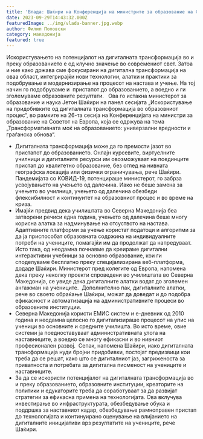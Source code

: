```yaml
---
title: 'Влада: Шаќири на Конференција на министрите за образование на Советот на Европа, дигитализацијата на образованието е меѓу приоритетите на МОН - 29 СЕПТЕМВРИ 2023'
date: 2023-09-29T14:43:32.000Z
featuredImage: ../img/vlada-banner.jpg.webp
author: Филип Поповски
category: македонија
featured: true
---
```

Искористувањето на потенцијалот на дигиталната трансформација во и преку образованието е од клучно значење во современиот свет. Затоа и ние како држава сме фокусирани на дигитална трансформација на оваа област, интегрирајќи нови технологии, алатки и практики за подобрување и модернизирање на процесот на настава и учење. На тој начин го подобруваме и  пристапот до образованието, а воедно и ги зголемуваме образовните резултати.  
Ова го истакна министерот за образование и наука Јетон Шаќири на панел сесијата „Искористување на придобивките од дигиталната трансформација во образовниот процес“, во рамките на 26-та сесија на Конференцијата на министри за образование на Советот на Европа, која се одржува на тема „Трансформативната моќ на образованието: универзални вредности и граѓанска обнова“. 
- Дигиталната трансформација може да го премости јазот во пристапот до образованието. Онлајн курсевите, виртуелните училници и дигиталните ресурси им овозможуваат на поединците пристап до квалитетно образование, без оглед на нивната географска локација или физички ограничувања, рече Шаќири.
Пандемијата со КОВИД-19, потенцираше министерот, го забрза усвојувањето на учењето од далечина. Иако не беше замена за учењето во училница, учењето од далечина обезбеди флексибилност и континуитет на образовниот процес и во време на криза. 
- Имајќи предвид дека училиштата во Северна Македонија беа затворени речиси една година, учењето од далечина беше многу корисна алатка за надминување на отсуството на настава. Адаптивните платформи за учење користат податоци и алгоритми за да ја приспособат образовната содржина на индивидуалните потреби на учениците, помагајќи им да продолжат да напредуваат. Исто така, од неодамна почнавме да креираме дигитални интерактивни учебници за основно образование, кои ги споделуваме бесплатно преку специјализирана веб-платформа, додаде Шаќири.
Министерот пред колегите од Европа, напомена дека преку неколку проекти спроведени во училиштата во Северна Македонија, се увиде дека дигиталните алатки водат до зголемен ангажман на учениците. 
Дополнително пак, дигиталните алатки, рече во своето обраќање Шаќири, можат да доведат и до подобра ефикасност и автоматизација на административните процеси во образовните институции. 
- Северна Македонија користи ЕМИС систем и е-дневник од 2010 година и неодамна целосно го дигитализираше процесот на упис на ученици во основните и средните училишта. Во исто време, овие системи ја поедноставуваат административната улога на наставниците, а воедно се многу ефикасни и во нивниот професионален развој. 
Сепак, напомена Шаќири, иако дигиталната трансформација нуди бројни придобивки, постојат предизвици кои треба да се решат, како што се дигиталниот јаз, загриженоста за приватноста и потребата за дигитална писменост на учениците и наставниците. 
- За да се искористи потенцијалот на дигиталната трансформација во и преку образованието, образовните институции, креаторите на политики и едукаторите треба да соработуваат за да развијат стратегии за ефикасна примена на технологијата. Ова вклучува инвестирање во инфраструктурата, обезбедување обука и поддршка за наставниот кадар, обезбедување рамноправен пристап до технологијата и континуирано оценување на влијанието на дигиталните иницијативи врз резултатите на учениците, рече Шаќири. 
 
